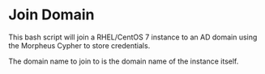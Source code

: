 # Join Domain

This bash script will join a RHEL/CentOS 7 instance to an AD domain using the Morpheus Cypher to store credentials.

The domain name to join to is the domain name of the instance itself.